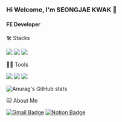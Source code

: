 ### Hi Welcome, I'm SEONGJAE KWAK 👋

#### FE Developer

🛠️ Stacks

<img src="https://img.shields.io/badge/Python-3766AB?style=flat-square&logo=Python&logoColor=white"/> <img src="https://img.shields.io/badge/JavaScript-F7DF1E?style=flat-square&logo=JavaScript&logoColor=white"/> <img src="https://img.shields.io/badge/React-61DAFB?style=flat-square&logo=로고&logoColor=white"/>

💪🏼 Tools

<img src="https://img.shields.io/badge/Visual Studio Code-007ACC?style=flat-square&logo=Visual Studio Code&logoColor=white"/> <img src="https://img.shields.io/badge/GitHub-181717?style=flat-square&logo=GitHub&logoColor=white"/> <img src="https://img.shields.io/badge/Slack-4A154B?style=flat-square&logo=GitHub&logoColor=white"/>

![Anurag's GitHub stats](https://github-readme-stats.vercel.app/api?username=kwakseongjae&show_icons=true&theme=radical)

🐱 About Me

[![Gmail Badge](https://img.shields.io/badge/Gmail-d14836?style=flat-square&logo=Gmail&logoColor=white&link=mailto:gkffhdnls13@gmail.com)](gkffhdnls13@gmail.com)
[![Notion Badge](https://img.shields.io/badge/Notion-000000?style=flat-square&logo=Notion&logoColor=white&link=https://quasar-lumber-222.notion.site/Kwak-s-1a98eb4211584596bbae2055f3e7c60a?pvs=4)](https://quasar-lumber-222.notion.site/Kwak-s-1a98eb4211584596bbae2055f3e7c60a?pvs=4)
